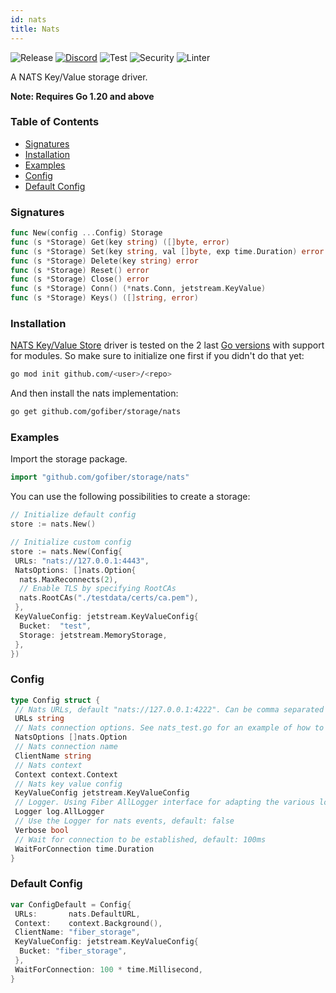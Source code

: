 ```yaml
---
id: nats
title: Nats
---
```



![Release](https://img.shields.io/github/v/tag/gofiber/storage?filter=nats*)
[![Discord](https://img.shields.io/discord/704680098577514527?style=flat&label=%F0%9F%92%AC%20discord&color=00ACD7)](https://gofiber.io/discord)
![Test](https://img.shields.io/github/actions/workflow/status/gofiber/storage/test-nats.yml?label=Tests)
![Security](https://img.shields.io/github/actions/workflow/status/gofiber/storage/gosec.yml?label=Security)
![Linter](https://img.shields.io/github/actions/workflow/status/gofiber/storage/linter.yml?label=Linter)

A NATS Key/Value storage driver.

**Note: Requires Go 1.20 and above**

### Table of Contents

- [Signatures](#signatures)
- [Installation](#installation)
- [Examples](#examples)
- [Config](#config)
- [Default Config](#default-config)

### Signatures

```go
func New(config ...Config) Storage
func (s *Storage) Get(key string) ([]byte, error)
func (s *Storage) Set(key string, val []byte, exp time.Duration) error
func (s *Storage) Delete(key string) error
func (s *Storage) Reset() error
func (s *Storage) Close() error
func (s *Storage) Conn() (*nats.Conn, jetstream.KeyValue)
func (s *Storage) Keys() ([]string, error)
```

### Installation

[NATS Key/Value Store](https://docs.nats.io/nats-concepts/jetstream/key-value-store) driver is tested on the 2 last [Go versions](https://golang.org/dl/) with support for modules. So make sure to initialize one first if you didn't do that yet:

```bash
go mod init github.com/<user>/<repo>
```

And then install the nats implementation:

```bash
go get github.com/gofiber/storage/nats
```

### Examples

Import the storage package.

```go
import "github.com/gofiber/storage/nats"
```

You can use the following possibilities to create a storage:

```go
// Initialize default config
store := nats.New()

// Initialize custom config
store := nats.New(Config{
 URLs: "nats://127.0.0.1:4443",
 NatsOptions: []nats.Option{
  nats.MaxReconnects(2),
  // Enable TLS by specifying RootCAs
  nats.RootCAs("./testdata/certs/ca.pem"),
 },
 KeyValueConfig: jetstream.KeyValueConfig{
  Bucket:  "test",
  Storage: jetstream.MemoryStorage,
 },
})
```

### Config

```go
type Config struct {
 // Nats URLs, default "nats://127.0.0.1:4222". Can be comma separated list for multiple servers
 URLs string
 // Nats connection options. See nats_test.go for an example of how to use this.
 NatsOptions []nats.Option
 // Nats connection name
 ClientName string
 // Nats context
 Context context.Context
 // Nats key value config
 KeyValueConfig jetstream.KeyValueConfig
 // Logger. Using Fiber AllLogger interface for adapting the various log libraries.
 Logger log.AllLogger
 // Use the Logger for nats events, default: false
 Verbose bool
 // Wait for connection to be established, default: 100ms
 WaitForConnection time.Duration
}
```

### Default Config

```go
var ConfigDefault = Config{
 URLs:       nats.DefaultURL,
 Context:    context.Background(),
 ClientName: "fiber_storage",
 KeyValueConfig: jetstream.KeyValueConfig{
  Bucket: "fiber_storage",
 },
 WaitForConnection: 100 * time.Millisecond,
}
```
